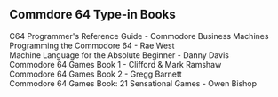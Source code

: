 ## Commdore 64 Type-in Books  

C64 Programmer's Reference Guide - Commodore Business Machines  
Programming the Commodore 64 - Rae West  
Machine Language for the Absolute Beginner - Danny Davis  
Commodore 64 Games Book 1 - Clifford & Mark Ramshaw  
Commodore 64 Games Book 2 - Gregg Barnett  
Commodore 64 Games Book: 21 Sensational Games - Owen Bishop
